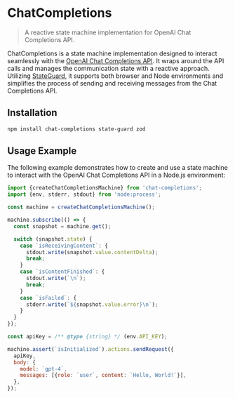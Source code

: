 # ChatCompletions

> A reactive state machine implementation for OpenAI Chat Completions API.

ChatCompletions is a state machine implementation designed to interact seamlessly with the
[OpenAI Chat Completions API](https://platform.openai.com/docs/guides/gpt/chat-completions-api). It
wraps around the API calls and manages the communication state with a reactive approach. Utilizing
[StateGuard](https://github.com/clebert/state-guard), it supports both browser and Node environments
and simplifies the process of sending and receiving messages from the Chat Completions API.

## Installation

```sh
npm install chat-completions state-guard zod
```

## Usage Example

The following example demonstrates how to create and use a state machine to interact with the OpenAI
Chat Completions API in a Node.js environment:

```js
import {createChatCompletionsMachine} from 'chat-completions';
import {env, stderr, stdout} from 'node:process';

const machine = createChatCompletionsMachine();

machine.subscribe(() => {
  const snapshot = machine.get();

  switch (snapshot.state) {
    case `isReceivingContent`: {
      stdout.write(snapshot.value.contentDelta);
      break;
    }
    case `isContentFinished`: {
      stdout.write(`\n`);
      break;
    }
    case `isFailed`: {
      stderr.write(`${snapshot.value.error}\n`);
    }
  }
});

const apiKey = /** @type {string} */ (env.API_KEY);

machine.assert(`isInitialized`).actions.sendRequest({
  apiKey,
  body: {
    model: `gpt-4`,
    messages: [{role: `user`, content: `Hello, World!`}],
  },
});
```
